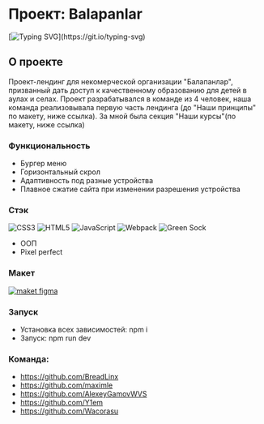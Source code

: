 # Проект: Balapanlar
[![Typing SVG](https://readme-typing-svg.demolab.com?font=Fira+Code&pause=1000&width=435&lines=%D0%94%D0%B0%D0%B5%D1%88%D1%8C+%D0%B4%D0%BE%D1%81%D1%82%D1%83%D0%BF+%D0%BA+%D0%BA%D0%B0%D1%87%D0%B5%D1%81%D1%82%D0%B2%D0%B5%D0%BD%D0%BD%D0%BE%D0%BC%D1%83+%D0%BE%D0%B1%D1%80%D0%B0%D0%B7%D0%BE%D0%B2%D0%B0%D0%BD%D0%B8%D1%8E!)](https://git.io/typing-svg)

## О проекте

Проект-лендинг для некомерческой организации "Балапанлар", призванный дать доступ к качественному образованию для детей в аулах и селах.
Проект разрабатывался в команде из 4 человек, наша команда реализовывала первую часть лендинга (до "Наши принципы" по макету, ниже ссылка).
За мной была секция "Наши курсы"(по макету, ниже ссылка)

### Функциональность


- Бургер меню
- Горизонтальный скрол
- Адаптивность под разные устройства
- Плавное сжатие сайта при изменении разрешения устройства


### Стэк
![CSS3](https://img.shields.io/badge/css3-%231572B6.svg?style=for-the-badge&logo=css3&logoColor=white)
![HTML5](https://img.shields.io/badge/html5-%23E34F26.svg?style=for-the-badge&logo=html5&logoColor=white)
![JavaScript](https://img.shields.io/badge/javascript-%23323330.svg?style=for-the-badge&logo=javascript&logoColor=%23F7DF1E)
![Webpack](https://img.shields.io/badge/webpack-%238DD6F9.svg?style=for-the-badge&logo=webpack&logoColor=black)
![Green Sock](https://img.shields.io/badge/green%20sock-88CE02?style=for-the-badge&logo=greensock&logoColor=white)

- ООП
- Pixel perfect

  




### Макет
<a href="https://www.figma.com/file/wqg1ZyYzuh4KnAH3t7tod8/Balapanlar-design?type=design&mode=design&t=LxtICOO2IwjFBUeQ-1" target="_blank" rel="noopener noreferrer"><img  src="https://img.shields.io/badge/Figma-F24E1E?style=for-the-badge&logo=figma&logoColor=white" alt='maket figma' /></a>


### Запуск
- Установка всех зависимостей: npm i
- Запуск: npm run dev

### Команда:
- https://github.com/BreadLinx
- https://github.com/maximle
- https://github.com/AlexeyGamovWVS
- https://github.com/Y1em
- https://github.com/Wacorasu
